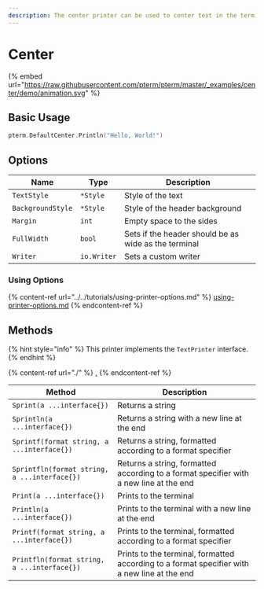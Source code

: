```yaml
---
description: The center printer can be used to center text in the terminal
---
```


# Center

{% embed url="https://raw.githubusercontent.com/pterm/pterm/master/_examples/center/demo/animation.svg" %}

## Basic Usage

```go
pterm.DefaultCenter.Println("Hello, World!")
```

## Options

| Name              | Type        | Description                                          |
| ----------------- | ----------- | ---------------------------------------------------- |
| `TextStyle`       | `*Style`    | Style of the text                                    |
| `BackgroundStyle` | `*Style`    | Style of the header background                       |
| `Margin`          | `int`       | Empty space to the sides                             |
| `FullWidth`       | `bool`      | Sets if the header should be as wide as the terminal |
| `Writer`          | `io.Writer` | Sets a custom writer                                 |

### Using Options

{% content-ref url="../../tutorials/using-printer-options.md" %}
[using-printer-options.md](../../tutorials/using-printer-options.md)
{% endcontent-ref %}

## Methods

{% hint style="info" %}
This printer implements the `TextPrinter` interface.
{% endhint %}

{% content-ref url="./" %}
[.](./)
{% endcontent-ref %}

| Method                                       | Description                                                                                  |
| -------------------------------------------- | -------------------------------------------------------------------------------------------- |
| `Sprint(a ...interface{})`                   | Returns a string                                                                             |
| `Sprintln(a ...interface{})`                 | Returns a string with a new line at the end                                                  |
| `Sprintf(format string, a ...interface{})`   | Returns a string, formatted according to a format specifier                                  |
| `Sprintfln(format string, a ...interface{})` | Returns a string, formatted according to a format specifier with a new line at the end       |
| `Print(a ...interface{})`                    | Prints to the terminal                                                                       |
| `Println(a ...interface{})`                  | Prints to the terminal with a new line at the end                                            |
| `Printf(format string, a ...interface{})`    | Prints to the terminal, formatted according to a format specifier                            |
| `Printfln(format string, a ...interface{})`  | Prints to the terminal, formatted according to a format specifier with a new line at the end |
